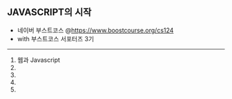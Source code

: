 ## JAVASCRIPT의 시작
- 네이버 부스트코스 @https://www.boostcourse.org/cs124
- with 부스트코스 서포터즈 3기

----

1. 웹과 Javascript
2.
3.
4.
5.
